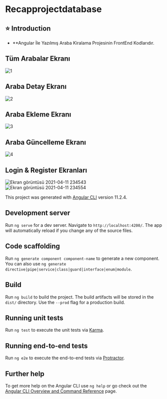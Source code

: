 # Recapprojectdatabase

## ⭐ Introduction 
- **Angular İle Yazılmış Araba Kiralama Projesinin FrontEnd Kodlarıdır.

## Tüm Arabalar Ekranı
![1](https://user-images.githubusercontent.com/70206176/115161960-4572ca00-a0a9-11eb-9794-ad7a10d3dd60.jpg)

## Araba Detay Ekranı
![2](https://user-images.githubusercontent.com/70206176/115161996-7a7f1c80-a0a9-11eb-8682-72503c0641d1.jpg)

## Araba Ekleme Ekranı
![3](https://user-images.githubusercontent.com/70206176/115161980-61766b80-a0a9-11eb-98a4-6879572afcee.jpg)

## Araba Güncelleme Ekranı
![4](https://user-images.githubusercontent.com/70206176/115162041-c16d1200-a0a9-11eb-8047-ae04174a4fa8.jpg)


## Login & Register Ekranları
![Ekran görüntüsü 2021-04-11 234543](https://user-images.githubusercontent.com/70206176/115162027-b1edc900-a0a9-11eb-93d3-0ba707111208.jpg)
![Ekran görüntüsü 2021-04-11 234554](https://user-images.githubusercontent.com/70206176/115162030-b4e8b980-a0a9-11eb-91e9-1d5be90d71a9.jpg)


This project was generated with [Angular CLI](https://github.com/angular/angular-cli) version 11.2.4.

## Development server

Run `ng serve` for a dev server. Navigate to `http://localhost:4200/`. The app will automatically reload if you change any of the source files.

## Code scaffolding

Run `ng generate component component-name` to generate a new component. You can also use `ng generate directive|pipe|service|class|guard|interface|enum|module`.

## Build

Run `ng build` to build the project. The build artifacts will be stored in the `dist/` directory. Use the `--prod` flag for a production build.

## Running unit tests

Run `ng test` to execute the unit tests via [Karma](https://karma-runner.github.io).

## Running end-to-end tests

Run `ng e2e` to execute the end-to-end tests via [Protractor](http://www.protractortest.org/).

## Further help

To get more help on the Angular CLI use `ng help` or go check out the [Angular CLI Overview and Command Reference](https://angular.io/cli) page.
